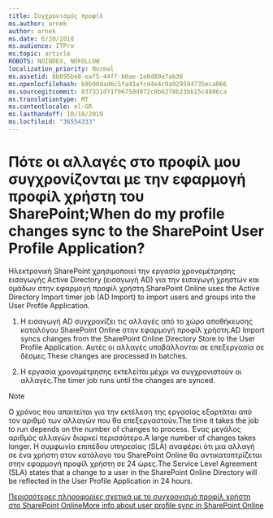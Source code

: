 ```yaml
---
title: Συγχρονισμός προφίλ
ms.author: arnek
author: arnek
ms.date: 6/20/2018
ms.audience: ITPro
ms.topic: article
ROBOTS: NOINDEX, NOFOLLOW
localization_priority: Normal
ms.assetid: 6b695be8-eaf5-44ff-b0ae-1e0d89e7ab36
ms.openlocfilehash: b9b90dad6c5fa41afcd4e4c9a929594735eca066
ms.sourcegitcommit: 037331d71f06750d972c0b6278b23bb15c4806ca
ms.translationtype: MT
ms.contentlocale: el-GR
ms.lasthandoff: 10/18/2019
ms.locfileid: "36554333"
---
```

# <a name="when-do-my-profile-changes-sync-to-the-sharepoint-user-profile-application"></a><span data-ttu-id="d64d1-102">Πότε οι αλλαγές στο προφίλ μου συγχρονίζονται με την εφαρμογή προφίλ χρήστη του SharePoint;</span><span class="sxs-lookup"><span data-stu-id="d64d1-102">When do my profile changes sync to the SharePoint User Profile Application?</span></span>

<span data-ttu-id="d64d1-103">Ηλεκτρονική SharePoint χρησιμοποιεί την εργασία χρονομέτρησης εισαγωγής Active Directory (εισαγωγή AD) για την εισαγωγή χρηστών και ομάδων στην εφαρμογή προφίλ χρήστη.</span><span class="sxs-lookup"><span data-stu-id="d64d1-103">SharePoint Online uses the Active Directory Import timer job (AD Import) to import users and groups into the User Profile Application.</span></span> 
  
1. <span data-ttu-id="d64d1-104">Η εισαγωγή AD συγχρονίζει τις αλλαγές από το χώρο αποθήκευσης καταλόγου SharePoint Online στην εφαρμογή προφίλ χρήστη.</span><span class="sxs-lookup"><span data-stu-id="d64d1-104">AD Import syncs changes from the SharePoint Online Directory Store to the User Profile Application.</span></span> <span data-ttu-id="d64d1-105">Αυτές οι αλλαγές υποβάλλονται σε επεξεργασία σε δέσμες.</span><span class="sxs-lookup"><span data-stu-id="d64d1-105">These changes are processed in batches.</span></span>
    
2. <span data-ttu-id="d64d1-106">Η εργασία χρονομέτρησης εκτελείται μέχρι να συγχρονιστούν οι αλλαγές.</span><span class="sxs-lookup"><span data-stu-id="d64d1-106">The timer job runs until the changes are synced.</span></span>
    
> [!NOTE]
> <span data-ttu-id="d64d1-107">Ο χρόνος που απαιτείται για την εκτέλεση της εργασίας εξαρτάται από τον αριθμό των αλλαγών που θα επεξεργαστούν.</span><span class="sxs-lookup"><span data-stu-id="d64d1-107">The time it takes the job to run depends on the number of changes to process.</span></span> <span data-ttu-id="d64d1-108">Ένας μεγάλος αριθμός αλλαγών διαρκεί περισσότερο.</span><span class="sxs-lookup"><span data-stu-id="d64d1-108">A large number of changes takes longer.</span></span> <span data-ttu-id="d64d1-109">Η συμφωνία επιπέδου υπηρεσίας (SLA) αναφέρει ότι μια αλλαγή σε ένα χρήστη στον κατάλογο του SharePoint Online θα αντικατοπτρίζεται στην εφαρμογή προφίλ χρήστη σε 24 ώρες.</span><span class="sxs-lookup"><span data-stu-id="d64d1-109">The Service Level Agreement (SLA) states that a change to a user in the SharePoint Online Directory will be reflected in the User Profile Application in 24 hours.</span></span> 
  
[<span data-ttu-id="d64d1-110">Περισσότερες πληροφορίες σχετικά με το συγχρονισμό προφίλ χρήστη στο SharePoint Online</span><span class="sxs-lookup"><span data-stu-id="d64d1-110">More info about user profile sync in SharePoint Online</span></span>](https://go.microsoft.com/fwlink/?linkid=875671)
  

